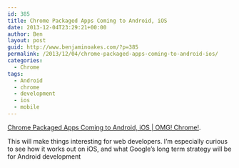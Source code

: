 ```yaml
---
id: 385
title: Chrome Packaged Apps Coming to Android, iOS
date: 2013-12-04T23:29:21+00:00
author: Ben
layout: post
guid: http://www.benjaminoakes.com/?p=385
permalink: /2013/12/04/chrome-packaged-apps-coming-to-android-ios/
categories:
  - Chrome
tags:
  - Android
  - chrome
  - development
  - ios
  - mobile
---
```

[Chrome Packaged Apps Coming to Android, iOS | OMG! Chrome!](http://www.omgchrome.com/chrome-packaged-apps-coming-android-ios/).

This will make things interesting for web developers. I&#8217;m especially curious to see how it works out on iOS, and what Google&#8217;s long term strategy will be for Android development